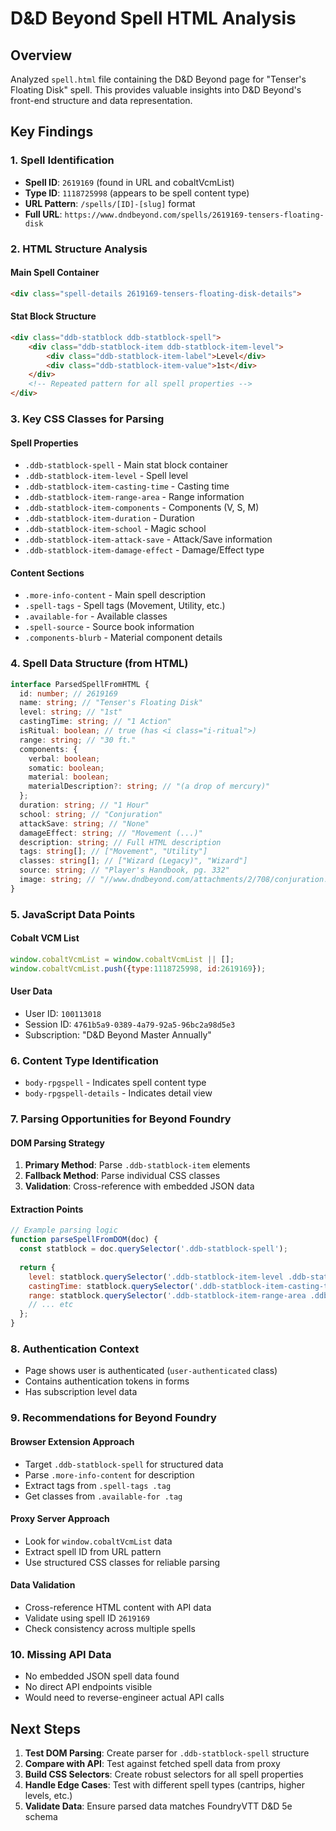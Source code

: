 # D&D Beyond Spell HTML Analysis

## Overview
Analyzed `spell.html` file containing the D&D Beyond page for "Tenser's Floating Disk" spell. This provides valuable insights into D&D Beyond's front-end structure and data representation.

## Key Findings

### 1. Spell Identification
- **Spell ID**: `2619169` (found in URL and cobaltVcmList)
- **Type ID**: `1118725998` (appears to be spell content type)
- **URL Pattern**: `/spells/[ID]-[slug]` format
- **Full URL**: `https://www.dndbeyond.com/spells/2619169-tensers-floating-disk`

### 2. HTML Structure Analysis

#### Main Spell Container
```html
<div class="spell-details 2619169-tensers-floating-disk-details">
```

#### Stat Block Structure
```html
<div class="ddb-statblock ddb-statblock-spell">
    <div class="ddb-statblock-item ddb-statblock-item-level">
        <div class="ddb-statblock-item-label">Level</div>
        <div class="ddb-statblock-item-value">1st</div>
    </div>
    <!-- Repeated pattern for all spell properties -->
</div>
```

### 3. Key CSS Classes for Parsing

#### Spell Properties
- `.ddb-statblock-spell` - Main stat block container
- `.ddb-statblock-item-level` - Spell level
- `.ddb-statblock-item-casting-time` - Casting time
- `.ddb-statblock-item-range-area` - Range information
- `.ddb-statblock-item-components` - Components (V, S, M)
- `.ddb-statblock-item-duration` - Duration
- `.ddb-statblock-item-school` - Magic school
- `.ddb-statblock-item-attack-save` - Attack/Save information
- `.ddb-statblock-item-damage-effect` - Damage/Effect type

#### Content Sections
- `.more-info-content` - Main spell description
- `.spell-tags` - Spell tags (Movement, Utility, etc.)
- `.available-for` - Available classes
- `.spell-source` - Source book information
- `.components-blurb` - Material component details

### 4. Spell Data Structure (from HTML)

```typescript
interface ParsedSpellFromHTML {
  id: number; // 2619169
  name: string; // "Tenser's Floating Disk"
  level: string; // "1st"
  castingTime: string; // "1 Action"
  isRitual: boolean; // true (has <i class="i-ritual">)
  range: string; // "30 ft."
  components: {
    verbal: boolean;
    somatic: boolean;
    material: boolean;
    materialDescription?: string; // "(a drop of mercury)"
  };
  duration: string; // "1 Hour"
  school: string; // "Conjuration"
  attackSave: string; // "None"
  damageEffect: string; // "Movement (...)"
  description: string; // Full HTML description
  tags: string[]; // ["Movement", "Utility"]
  classes: string[]; // ["Wizard (Legacy)", "Wizard"]
  source: string; // "Player's Handbook, pg. 332"
  image: string; // "//www.dndbeyond.com/attachments/2/708/conjuration.png"
}
```

### 5. JavaScript Data Points

#### Cobalt VCM List
```javascript
window.cobaltVcmList = window.cobaltVcmList || [];
window.cobaltVcmList.push({type:1118725998, id:2619169});
```

#### User Data
- User ID: `100113018`
- Session ID: `4761b5a9-0389-4a79-92a5-96bc2a98d5e3`
- Subscription: "D&D Beyond Master Annually"

### 6. Content Type Identification
- `body-rpgspell` - Indicates spell content type
- `body-rpgspell-details` - Indicates detail view

### 7. Parsing Opportunities for Beyond Foundry

#### DOM Parsing Strategy
1. **Primary Method**: Parse `.ddb-statblock-item` elements
2. **Fallback Method**: Parse individual CSS classes
3. **Validation**: Cross-reference with embedded JSON data

#### Extraction Points
```javascript
// Example parsing logic
function parseSpellFromDOM(doc) {
  const statblock = doc.querySelector('.ddb-statblock-spell');
  
  return {
    level: statblock.querySelector('.ddb-statblock-item-level .ddb-statblock-item-value').textContent,
    castingTime: statblock.querySelector('.ddb-statblock-item-casting-time .ddb-statblock-item-value').textContent,
    range: statblock.querySelector('.ddb-statblock-item-range-area .ddb-statblock-item-value').textContent,
    // ... etc
  };
}
```

### 8. Authentication Context
- Page shows user is authenticated (`user-authenticated` class)
- Contains authentication tokens in forms
- Has subscription level data

### 9. Recommendations for Beyond Foundry

#### Browser Extension Approach
- Target `.ddb-statblock-spell` for structured data
- Parse `.more-info-content` for description
- Extract tags from `.spell-tags .tag`
- Get classes from `.available-for .tag`

#### Proxy Server Approach
- Look for `window.cobaltVcmList` data
- Extract spell ID from URL pattern
- Use structured CSS classes for reliable parsing

#### Data Validation
- Cross-reference HTML content with API data
- Validate using spell ID `2619169`
- Check consistency across multiple spells

### 10. Missing API Data
- No embedded JSON spell data found
- No direct API endpoints visible
- Would need to reverse-engineer actual API calls

## Next Steps

1. **Test DOM Parsing**: Create parser for `.ddb-statblock-spell` structure
2. **Compare with API**: Test against fetched spell data from proxy
3. **Build CSS Selectors**: Create robust selectors for all spell properties
4. **Handle Edge Cases**: Test with different spell types (cantrips, higher levels, etc.)
5. **Validate Data**: Ensure parsed data matches FoundryVTT D&D 5e schema
